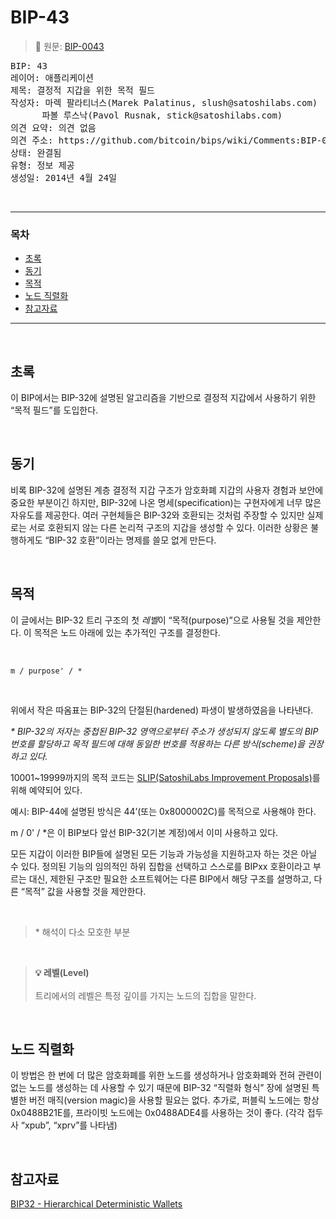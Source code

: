 # BIP-43

> 📖 원문: [BIP-0043](https://github.com/bitcoin/bips/blob/master/bip-0043.mediawiki)

<pre>
BIP: 43
레이어: 애플리케이션
제목: 결정적 지갑을 위한 목적 필드
작성자: 마렉 팔라티너스(Marek Palatinus, slush@satoshilabs.com)
      파볼 루스낙(Pavol Rusnak, stick@satoshilabs.com)
의견 요약: 의견 없음
의견 주소: https://github.com/bitcoin/bips/wiki/Comments:BIP-0043
상태: 완결됨
유형: 정보 제공
생성일: 2014년 4월 24일
</pre>

<br>

---

### 목차

- [초록](#초록)
- [동기](#동기)
- [목적](#목적)
- [노드 직렬화](#노드-직렬화)
- [참고자료](#참고자료)

---

<br>

## 초록

이 BIP에서는 BIP-32에 설명된 알고리즘을 기반으로 결정적 지갑에서 사용하기 위한 “목적 필드”를 도입한다.

<br>

## 동기

비록 BIP-32에 설명된 계층 결정적 지갑 구조가 암호화폐 지갑의 사용자 경험과 보안에 중요한 부분이긴 하지만, BIP-32에 나온 명세(specification)는 구현자에게 너무 많은 자유도를 제공한다. 여러 구현체들은 BIP-32와 호환되는 것처럼 주장할 수 있지만 실제로는 서로 호환되지 않는 다른 논리적 구조의 지갑을 생성할 수 있다. 이러한 상황은 불행하게도 “BIP-32 호환”이라는 명제를 쓸모 없게 만든다.

<br>

## 목적

이 글에서는 BIP-32 트리 구조의 첫 *레벨*이 “목적(purpose)”으로 사용될 것을 제안한다. 이 목적은 노드 아래에 있는 추가적인 구조를 결정한다.

<br>

```
m / purpose' / *
```

<br>

위에서 작은 따옴표는 BIP-32의 단절된(hardened) 파생이 발생하였음을 나타낸다.

*\* BIP-32의 저자는 중첩된 BIP-32 영역으로부터 주소가 생성되지 않도록 별도의 BIP 번호를 할당하고 목적 필드에 대해 동일한 번호를 적용하는 다른 방식(scheme)을 권장하고 있다.*

10001~19999까지의 목적 코드는 [SLIP(SatoshiLabs Improvement Proposals)](https://github.com/satoshilabs/slips)를 위해 예약되어 있다.

예시: BIP-44에 설명된 방식은 44’(또는 0x8000002C)를 목적으로 사용해야 한다.

m / 0' / *은 이 BIP보다 앞선 BIP-32(기본 계정)에서 이미 사용하고 있다.

모든 지갑이 이러한 BIP들에 설명된 모든 기능과 가능성을 지원하고자 하는 것은 아닐 수 있다. 정의된 기능의 임의적인 하위 집합을 선택하고 스스로를 BIPxx 호환이라고 부르는 대신, 제한된 구조만 필요한 소프트웨어는 다른 BIP에서 해당 구조를 설명하고, 다른 “목적” 값을 사용할 것을 제안한다.

<br>

> \* 해석이 다소 모호한 부분

<br>

> **💡 레벨(Level)**<br><br>
> 트리에서의 레벨은 특정 깊이를 가지는 노드의 집합을 말한다.

<br>

## 노드 직렬화

이 방법은 한 번에 더 많은 암호화폐를 위한 노드를 생성하거나 암호화폐와 전혀 관련이 없는 노드를 생성하는 데 사용할 수 있기 때문에 BIP-32 “직렬화 형식” 장에 설명된 특별한 버전 매직(version magic)을 사용할 필요는 없다. 추가로, 퍼블릭 노드에는 항상 0x0488B21E를, 프라이빗 노드에는 0x0488ADE4를 사용하는 것이 좋다. (각각 접두사 “xpub”, “xprv”를 나타냄)

<br>

## 참고자료

[BIP32 - Hierarchical Deterministic Wallets](https://github.com/bitcoin/bips/blob/master/bip-0032.mediawiki)
